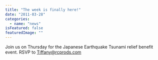 ```yaml
---
title: "The week is finally here!"
date: "2011-03-28"
categories: 
  - name: "news"
isFeatured: false
featuredImage: ""
---
```


Join us on Thursday for the Japanese Earthquake Tsunami relief benefit event. RSVP to [Tiffany@rcprods.com](mailto:Tiffany@rcprods.com)
